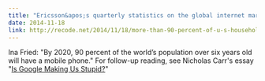 ```yaml
---
title: "Ericsson&apos;s quarterly statistics on the global internet market"
date: 2014-11-18
link: http://recode.net/2014/11/18/more-than-90-percent-of-u-s-households-have-three-or-more-devices-pinging-the-internet/
---
```

 Ina Fried: "By 2020, 90 percent of the world’s population over six years old will have a mobile phone." For follow-up reading, see Nicholas Carr's essay "[Is Google Making Us Stupid?](http://www.theatlantic.com/magazine/archive/2008/07/is-google-making-us-stupid/306868/)"
